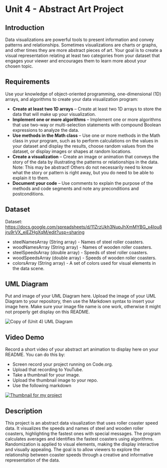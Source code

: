 # Unit 4 - Abstract Art Project

## Introduction

Data visualizations are powerful tools to present information and convey patterns and relationships. Sometimes visualizations are charts or graphs, and other times they are more abstract pieces of art. Your goal is to create a visual representation relating at least two categories from your dataset that engages your viewer and encourages them to learn more about your chosen topic.

## Requirements

Use your knowledge of object-oriented programming, one-dimensional (1D) arrays, and algorithms to create your data visualization program:

- **Create at least two 1D arrays** – Create at least two 1D arrays to store the data that will make up your visualization.
- **Implement one or more algorithms** – Implement one or more algorithms that use two-way or multi-selection statements with compound Boolean expressions to analyze the data.
- **Use methods in the Math class** – Use one or more methods in the Math class in your program, such as to perform calculations on the values in your dataset and display the results, choose random values from the dataset, or display images or shapes at random locations.
- **Create a visualization** – Create an image or animation that conveys the story of the data by illustrating the patterns or relationships in the data.
  Note: This may be abstract! Others do not necessarily need to know what the story or pattern is right away, but you do need to be able to explain it to them.
- **Document your code** – Use comments to explain the purpose of the methods and code segments and note any preconditions and postconditions.

## Dataset

Dataset: https://docs.google.com/spreadsheets/d/11ZrzUkh3NupJhXmMYBG_x4Iou8jru9rVX_ejEZHgXqM/edit?usp=sharing

- steelNamesArray (String array) - Names of steel roller coasters.
- woodNamesArray (String array) - Names of wooden roller coasters.
- steelSpeedsArray (double array) - Speeds of steel roller coasters.
- woodSpeedsArray (double array) - Speeds of wooden roller coasters.
- colorsArray (String array) - A set of colors used for visual elements in the data scene.

## UML Diagram

Put and image of your UML Diagram here. Upload the image of your UML Diagram to your repository, then use the Markdown syntax to insert your image here. Make sure your image file name is one work, otherwise it might not properly get display on this README.

![Copy of (Unit 4) UML Diagram](https://github.com/user-attachments/assets/fb14e479-e740-4abc-8f54-c37dd08d7f99)

## Video Demo

Record a short video of your abstract art animation to display here on your README. You can do this by:

- Screen record your project running on Code.org.
- Upload that recording to YouTube.
- Take a thumbnail for your image.
- Upload the thumbnail image to your repo.
- Use the following markdown

[![Thumbnail for my project](images/thumbnail.png)](https://youtube.com/shorts/5MDUlC0qqxg)

## Description

This project is an abstract data visualization that uses roller coaster speed data. It visualizes the speeds and names of steel and wooden roller coasters, highlighting the fastest ones with special messages. The program calculates averages and identifies the fastest coasters using algorithms. Randomization is applied to visual elements, making the display interactive and visually appealing. The goal is to allow viewers to explore the relationship between coaster speeds through a creative and informative representation of the data.
